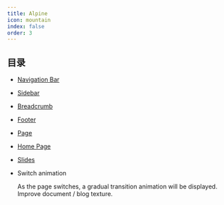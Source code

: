 ```yaml
---
title: Alpine
icon: mountain
index: false
order: 3
---
```


## 目录

- [Navigation Bar](navbar.md)

- [Sidebar](sidebar.md)

- [Breadcrumb](breadcrumb.md)

- [Footer](footer.md)

- [Page](page.md)

- [Home Page](home.md)

- [Slides](test.md)

- Switch animation

  As the page switches, a gradual transition animation will be displayed. Improve document / blog texture.